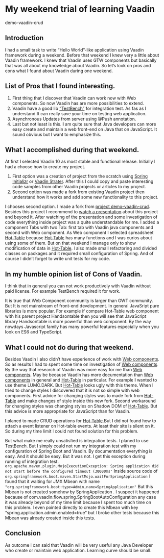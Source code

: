 # My weekend trial of learning Vaadin 
demo-vaadin-crud


## Introduction

I had a small task to write “Hello World”-like application using Vaadin framework during a weekend. Before that weekend I knew very a little about Vaadin framework. I knew that Vaadin uses GTW components but basically that was all about my knowledge about Vaadin. 
So let’s look on pros and cons what I found about Vaadin during one weekend.

## List of Pros that I found interesting. 
1) First thing that I discover that Vaadin can work now with Web components. So now Vaadin has are more possibilities to extend.
2) Vaadin have a good lib [“TestBench”](https://vaadin.com/directory/component/vaadin-testbench) for integration test. As fas as I understand It can really save your time on testing web application.  
3) Asynchronous Updates from server using @Push annotation.
4) Last but not least is this. I am quite sure that Java developers can more easy create and maintain a web front-end on Java that on JavaScript. It sound obvious but I want to emphasize this.

## What I accomplished during that weekend.
At first I selected Vaadin 10 as most stable and functional release.
Initially I had a choose how to create my project. 
1) First option was a creation of project from the scratch using [Spring Initializr](https://start.spring.io/) or [Vaadin Strater](https://vaadin.com/start). After this I could copy and paste interesting code samples from other Vaadin projects or articles to my project.
2) Second option was made a fork from existing Vaadin project then understand how it works and add some new functionality to this project.

I chooses second option. I made a fork from [project demo-vaadin-crud](https://github.com/snicoll-demos/demo-vaadin-crud). Besides this project I recommend to [watch a presentation](https://www.youtube.com/watch?v=-BlJQqT8Kpg)  about this project and beyond it.  After watching of the presentation and some investigation of code everything inside project was a quite understandable for me. 
I added a component Tabs with two Tab: first tab with Vaadin java components and  second with Web component. As Web component I selected spreadsheet [Hot-Table](http://handsontable.github.io/hot-table/)
 because [Hot-Table](http://handsontable.github.io/hot-table/) has many functions and I was curios about using some of them. But on that weekend I manage only to show modification of data in [Hot-Table](http://handsontable.github.io/hot-table/). I also made small refactoring and divided classes on packages and it required small configuration of Spring. And of course I didn’t forget to write unit tests for my code.

## In my humble opinion list of Cons of Vaadin. 

I think that in general you can not work productively with Vaadin without paid license. 
For example TestBench required it for work.

It is true that Web Component community is larger than GWT  community. But It is not mainstream of front-end development.  In general JavaSript pure libraries is more popular.  For example if compare Hot-Table web component with his parent project Handsontable then you will see that  JavaScript library Handsontable is more powerful than web component. By the way nowdays Javascript family has many powerful features especially when you look on ES6 and TypeScript.  


## What I could not do during that weekend.
Besides Vaadin I also didn’t have experience of work with [Web components](https://www.webcomponents.org/). 
So as results I had to spent some time on investigation of [Web components](https://www.webcomponents.org/). 
By the way that research of Vaadin was more easy for me than [Web components](https://www.webcomponents.org/). 
May be because  Vaadin has more documentation than  [Web components](https://www.webcomponents.org/) in general and [Hot-Table](http://handsontable.github.io/hot-table/) in particular.
For example I wanted to use theme LUMO.DARK. But [Hot-Table](http://handsontable.github.io/hot-table/) looks ugly with this theme. When I tried to change styles I discovered that it is not so simple with web components. 
First advice for changing styles was to made fork from [Hot-Table](http://handsontable.github.io/hot-table/) and make changes of style inside this new fork. 
Second workaround for changing styles was changing styles on Shadow DOM  of [Hot-Table](http://handsontable.github.io/hot-table/).
But this advice is more appropriate for JavaScript than for Vaadin.
   
I planed to made CRUD operations for [Hot-Table](http://handsontable.github.io/hot-table/).But I did not found how to attach a event listener on Hot-table events. At least their site is silent on it. So during my time limit I could not found solution for this problem.

But what make me really unsatisfied is integration tests. I planed to use TestBench. But I simply could not run my integration test with my configuration of Spring Boot and Vaadin. By documentation everything is easy. And it should be easy. But it was not. I get this exception during running of integration test.
```org.apache.maven.plugin.MojoExecutionException: Spring application did not start before the configured timeout (30000ms'```
Inside source code of ```org.springframework.boot.maven.StartMojo.waitForSpringApplication``` 
I found that it waiting for JMX Mbean with name ```"org.springframework.boot:type=Admin,name=SpringApplication"```  But this Mbean is not created somehow by SpringApplication . I suspect it happened because of com.vaadin.flow.spring.SpringBootAutoConfiguration any case it was already beyond of my time limit because I spent too much time on this problem.  I even pointed directly to create this Mbean with key “spring.application.admin.enabled=true” but I broke other tests because this Mbean was already created inside this tests. 


## Conclusion

As outcome I can said that Vaadin will be very useful any Java Developer  who create or maintain  web application. Learning curve should be small. 
